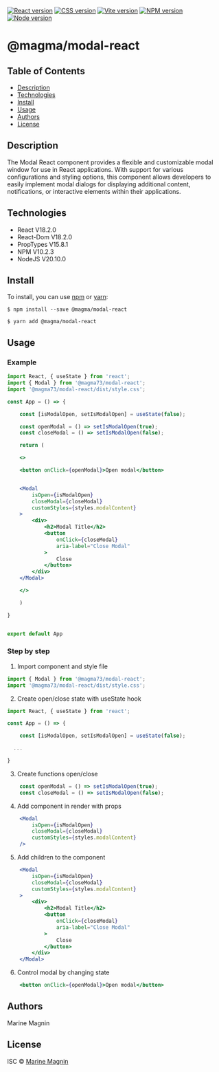 [![React version](https://img.shields.io/badge/React-20232A?style=for-the-badge&logo=react&logoColor=61DAFB)](https://react.dev/) [![CSS version](https://img.shields.io/badge/CSS3-1572B6?style=for-the-badge&logo=css3&logoColor=white)](https://www.w3.org/Style/CSS/#specs) [![Vite version](https://img.shields.io/badge/Vite-B73BFE?style=for-the-badge&logo=vite&logoColor=FFD62E)](https://vitejs.dev/) [![NPM version](https://img.shields.io/badge/npm-CB3837?style=for-the-badge&logo=npm&logoColor=white)](https://www.npmjs.com/) [![Node version](https://img.shields.io/badge/Node%20js-339933?style=for-the-badge&logo=nodedotjs&logoColor=white)](https://nodejs.org/en)

# @magma/modal-react

## Table of Contents

* [Description](#description)
* [Technologies](#technologies)
* [Install](#install)
* [Usage](#usage)
* [Authors](#authors)
* [License](#license)

## Description
The Modal React component provides a flexible and customizable modal window for use in React applications. With support for various configurations and styling options, this component allows developers to easily implement modal dialogs for displaying additional content, notifications, or interactive elements within their applications.

## Technologies

* React V18.2.0
* React-Dom V18.2.0
* PropTypes V15.8.1
* NPM V10.2.3
* NodeJS V20.10.0

## Install
To install, you can use [npm](https://npmjs.org/) or [yarn](https://yarnpkg.com):

    $ npm install --save @magma/modal-react

    $ yarn add @magma/modal-react


## Usage
### Example
```jsx
import React, { useState } from 'react';
import { Modal } from '@magma73/modal-react';
import '@magma73/modal-react/dist/style.css';

const App = () => {

    const [isModalOpen, setIsModalOpen] = useState(false);

    const openModal = () => setIsModalOpen(true);
    const closeModal = () => setIsModalOpen(false);

    return (

    <>

    <button onClick={openModal}>Open modal</button>


    <Modal
        isOpen={isModalOpen}
        closeModal={closeModal}
        customStyles={styles.modalContent}
    >
        <div>
            <h2>Modal Title</h2>
            <button
                onClick={closeModal}
                aria-label="Close Modal"
            >
                Close
            </button>
        </div>
    </Modal>

    </>

    )

}


export default App

```

### Step by step

1. Import component and style file

```jsx
import { Modal } from '@magma73/modal-react';
import '@magma73/modal-react/dist/style.css';

```

2. Create open/close state with useState hook
```jsx
import React, { useState } from 'react';

const App = () => {

    const [isModalOpen, setIsModalOpen] = useState(false);

  ...

}

```


3. Create functions open/close

```jsx
    const openModal = () => setIsModalOpen(true);
    const closeModal = () => setIsModalOpen(false);
```

4. Add component in render with props

```jsx
    <Modal
        isOpen={isModalOpen}
        closeModal={closeModal}
        customStyles={styles.modalContent}
    />
```

5. Add children to the component

```jsx
    <Modal
        isOpen={isModalOpen}
        closeModal={closeModal}
        customStyles={styles.modalContent}
    >
        <div>
            <h2>Modal Title</h2>
            <button
                onClick={closeModal}
                aria-label="Close Modal"
            >
                Close
            </button>
        </div>
    </Modal>
```

6. Control modal by changing state

```jsx
    <button onClick={openModal}>Open modal</button>
```

## Authors
Marine Magnin

## License
ISC © [Marine Magnin](https://github.com/Magma73/)
